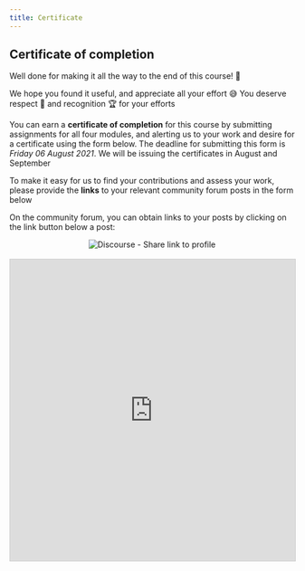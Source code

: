 ```yaml
---
title: Certificate
---
```


## Certificate of completion

Well done for making it all the way to the end of this course!  :tada:

We hope you found it useful, and appreciate all your effort  :sweat_smile: You deserve respect :raised_hands: and recognition :trophy: for your efforts

You can earn a **certificate of completion** for this course by submitting assignments for all four modules, and alerting us to your work and desire for a certificate using the form below.  The deadline for submitting this form is *Friday 06 August 2021*.  We will be issuing the certificates in August and September

To make it easy for us to find your contributions and assess your work, please provide the **links** to your relevant community forum posts in the form below

On the community forum, you can obtain links to your posts by clicking on the link button below a post:
<center><img src="{{site.baseurl}}/src/img/Discourse_ShareLinkToPost.png" alt="Discourse - Share link to profile"></center>

<br>

<iframe class="airtable-embed" src="https://airtable.com/embed/shrO7Lmn2bL5JLjih?backgroundColor=green" frameborder="0" onmousewheel="" width="100%" height="533" style="background: transparent; border: 1px solid #ccc;"></iframe>